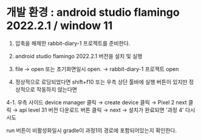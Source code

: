 # 개발 환경 : android studio flamingo 2022.2.1 / window 11

1. 압축을 해제한 rabbit-diary-1 프로젝트를 준비한다.

2. android studio flamingo 2022.2.1 버전을 설치 및 실행

3. file → open 또는 초기화면일시 open. → rabbit-diary-1 프로젝트 open

4. 정상적으로 로딩되었다면 shift+f10 또는 우측 상단 툴바에 실행 버튼이 있지만 정상적으로 작동하지 않는다면

4-1. 우측 사이드 device manager 클릭 → create device 클릭 → Pixel 2 next 클릭 →  api level 31 버전 다운로드 버튼 클릭 → next → 설치가 완료되면 '과정 4' 다시 시도


run 버튼이 비활성화일시 gradle이 과정1의 경로에 포함되어있는지 확인한다.

